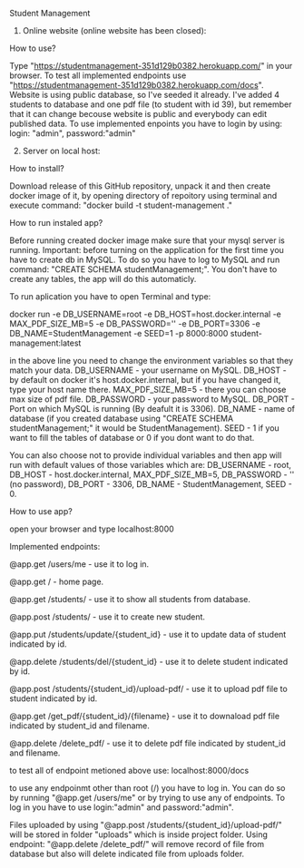 Student Management

1. Online website (online website has been closed):

How to use?

Type "https://studentmanagement-351d129b0382.herokuapp.com/" in your browser.
To test all implemented endpoints use "https://studentmanagement-351d129b0382.herokuapp.com/docs".
Website is using public database, so I've seeded it already. I've added 4 students to database and one pdf file (to student with id 39), but remember that it can change becouse website is public and everybody can edit published data.
To use implemented enpoints you have to login by using: login: "admin", password:"admin"


2. Server on local host:

How to install?

Download release of this GitHub repository, unpack it and then create docker image of it, by opening directory of repoitory using terminal and execute command: "docker build -t student-management ."

How to run instaled app?

Before running created docker image make sure that your mysql server is running.
Important: before turning on the application for the first time you have to create db in MySQL. To do so you have to log to MySQL and run command: "CREATE SCHEMA studentManagement;".
You don't have to create any tables, the app will do this automaticly.

To run aplication you have to open Terminal and type:

docker run -e DB_USERNAME=root -e DB_HOST=host.docker.internal -e MAX_PDF_SIZE_MB=5 -e DB_PASSWORD='' -e DB_PORT=3306 -e DB_NAME=StudentManagement -e SEED=1 -p 8000:8000  student-management:latest

in the above line you need to change the environment variables so that they match your data.
DB_USERNAME - your username on MySQL.
DB_HOST - by default on docker it's host.docker.internal, but if you have changed it, type your host name there.
MAX_PDF_SIZE_MB=5 - there you can choose max size of pdf file.
DB_PASSWORD - your password to MySQL.
DB_PORT - Port on which MySQL is running (By deafult it is 3306).
DB_NAME - name of database (if you created database using "CREATE SCHEMA studentManagement;" it would be StudentManagement).
SEED - 1 if you want to fill the tables of database or 0 if you dont want to do that.

You can also choose not to provide individual variables and then app will run with default values of those variables which are:
DB_USERNAME - root,
DB_HOST - host.docker.internal,
MAX_PDF_SIZE_MB=5,
DB_PASSWORD - '' (no password),
DB_PORT - 3306,
DB_NAME - StudentManagement,
SEED - 0.

How to use app?


open your browser and type localhost:8000


Implemented endpoints:

@app.get /users/me - use it to log in.

@app.get / - home page.

@app.get /students/ - use it to show all students from database.

@app.post /students/ - use it to create new student.

@app.put /students/update/{student_id} - use it to update data of student indicated by id.

@app.delete /students/del/{student_id} - use it to delete student indicated by id.

@app.post /students/{student_id}/upload-pdf/ - use it to upload pdf file to student indicated by id.

@app.get /get_pdf/{student_id}/{filename} - use it to downaload pdf file indicated by student_id and filename.

@app.delete /delete_pdf/ - use it to delete pdf file indicated by student_id and filename.


to test all of endpoint metioned above use: localhost:8000/docs


to use any endpoinmt other than root (/) you have to log in.
You can do so by running "@app.get /users/me" or by trying to use any of endpoints. To log in you have to use login:"admin" and password:"admin".

Files uploaded by using "@app.post /students/{student_id}/upload-pdf/" will be stored in folder "uploads" which is inside project folder.
Using endpoint: "@app.delete /delete_pdf/" will remove record of file from database but also will delete indicated file from uploads folder.


